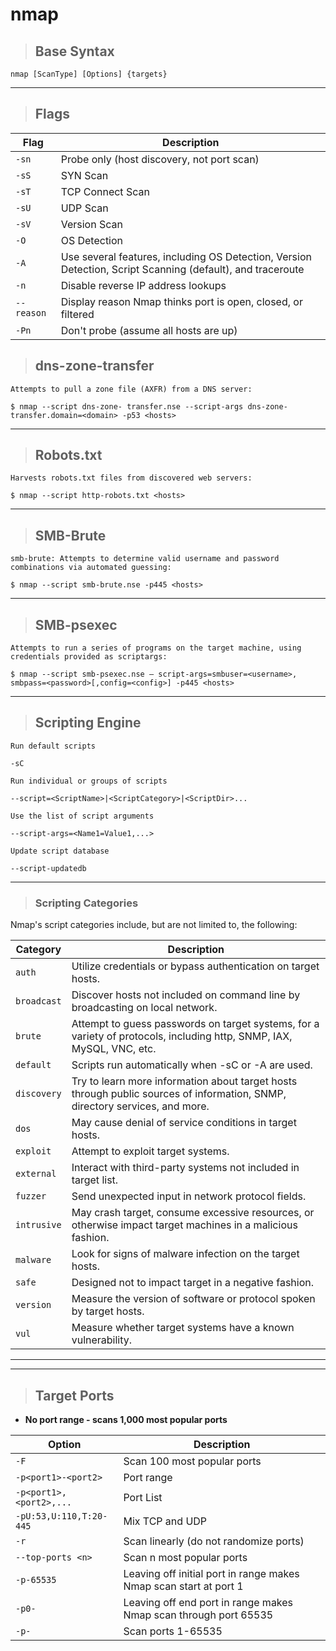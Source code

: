 # nmap

> ## **Base Syntax**

    nmap [ScanType] [Options] {targets}

------

> ## **Flags**

| **Flag** | **Description** |
|----------|-----------------|
| `-sn` | Probe only (host discovery, not port scan) |
| `-sS` | SYN Scan |
| `-sT` | TCP Connect Scan |
| `-sU` | UDP Scan |
| `-sV` | Version Scan |
| `-O` | OS Detection |
| `-A` | Use several features, including OS Detection, Version Detection, Script Scanning (default), and traceroute |
| `-n` | Disable reverse IP address lookups |
| `--reason` | Display reason Nmap thinks port is open, closed, or filtered |
| `-Pn` | Don't probe (assume all hosts are up) |

> ## **dns-zone-transfer**

`Attempts to pull a zone file (AXFR) from a DNS server:`

    $ nmap --script dns-zone- transfer.nse --script-args dns-zone- transfer.domain=<domain> -p53 <hosts>

------

> ## **Robots.txt**

`Harvests robots.txt files from discovered web servers:`

    $ nmap --script http-robots.txt <hosts>

------ 

> ## **SMB-Brute**

`smb-brute: Attempts to determine valid username and password combinations via automated guessing:`

    $ nmap --script smb-brute.nse -p445 <hosts>

------

> ## **SMB-psexec**

`Attempts to run a series of programs on the target machine, using credentials provided as scriptargs:`

    $ nmap --script smb-psexec.nse – script-args=smbuser=<username>, smbpass=<password>[,config=<config>] -p445 <hosts> 

-------

> ## **Scripting Engine**

`Run default scripts`

    -sC

`Run individual or groups of scripts`

    --script=<ScriptName>|<ScriptCategory>|<ScriptDir>...
    
`Use the list of script arguments`

    --script-args=<Name1=Value1,...>
    
`Update script database`

    --script-updatedb

---

> ### **Scripting Categories**

Nmap's script categories include, but are not limited to, the following:

| **Category** | **Description** |
|--------------|-----------------|
| `auth` | Utilize credentials or bypass authentication on target hosts. |
| `broadcast` | Discover hosts not included on command line by broadcasting on local network. |
| `brute` | Attempt to guess passwords on target systems, for a variety of protocols, including http, SNMP, IAX, MySQL, VNC, etc. |
| `default` | Scripts run automatically when -sC or -A are used. |
| `discovery` | Try to learn more information about target hosts through public sources of information, SNMP, directory services, and more. |
| `dos` | May cause denial of service conditions in target hosts. |
| `exploit` | Attempt to exploit target systems. |
| `external` | Interact with third-party systems not included in target list. |
| `fuzzer` | Send unexpected input in network protocol fields. |
| `intrusive` | May crash target, consume excessive resources, or otherwise impact target machines in a malicious fashion. |
| `malware` | Look for signs of malware infection on the target hosts. |
| `safe` | Designed not to impact target in a negative fashion. |
| `version` | Measure the version of software or protocol spoken by target hosts. |
| `vul` | Measure whether target systems have a known vulnerability. |

---
---

> ## **Target Ports**

- **No port range -  scans 1,000 most popular ports**

| **Option** | **Description** |
|------------|-----------------|
| `-F` | Scan 100 most popular ports |
| `-p<port1>-<port2>` | Port range |
| `-p<port1>,<port2>,...` | Port List |
| `-pU:53,U:110,T:20-445` | Mix TCP and UDP |
| `-r` | Scan linearly (do not randomize ports) |
| `--top-ports <n>` | Scan n most popular ports |
| `-p-65535` | Leaving off initial port in range makes Nmap scan start at port 1 |
| `-p0-` | Leaving off end port in range makes Nmap scan through port 65535 |
| `-p-` | Scan ports 1-65535 |